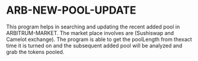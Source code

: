 # ARB-NEW-POOL-UPDATE
This program helps in searching and updating the recent added pool in ARBITRUM-MARKET. The market place involves are (Sushiswap and Camelot exchange). The program is able to get the poolLength from thexact time it is turned on and the subsequent added pool will be analyzed and grab the tokens pooled.
